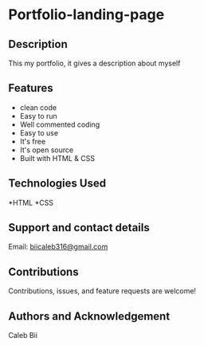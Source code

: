 # Portfolio-landing-page

## Description
This my portfolio, it gives a description about myself

## Features
* clean code
* Easy to run
* Well commented coding
* Easy to use
* It's free
* It's open source
* Built with HTML & CSS

## Technologies Used
*HTML
*CSS
## Support and contact details
Email: biicaleb316@gmail.com
## Contributions
Contributions, issues, and feature requests are welcome!
## Authors and Acknowledgement
Caleb Bii
